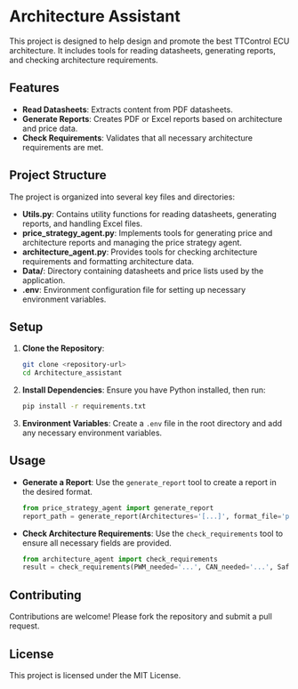 # Architecture Assistant

This project is designed to help design and promote the best TTControl ECU architecture. It includes tools for reading datasheets, generating reports, and checking architecture requirements.

## Features

- **Read Datasheets**: Extracts content from PDF datasheets.
- **Generate Reports**: Creates PDF or Excel reports based on architecture and price data.
- **Check Requirements**: Validates that all necessary architecture requirements are met.

## Project Structure

The project is organized into several key files and directories:

- **Utils.py**: Contains utility functions for reading datasheets, generating reports, and handling Excel files.
- **price_strategy_agent.py**: Implements tools for generating price and architecture reports and managing the price strategy agent.
- **architecture_agent.py**: Provides tools for checking architecture requirements and formatting architecture data.
- **Data/**: Directory containing datasheets and price lists used by the application.
- **.env**: Environment configuration file for setting up necessary environment variables.

## Setup

1. **Clone the Repository**:
   ```bash
   git clone <repository-url>
   cd Architecture_assistant
   ```

2. **Install Dependencies**:
   Ensure you have Python installed, then run:
   ```bash
   pip install -r requirements.txt
   ```

3. **Environment Variables**:
   Create a `.env` file in the root directory and add any necessary environment variables.

## Usage

- **Generate a Report**:
  Use the `generate_report` tool to create a report in the desired format.
  ```python
  from price_strategy_agent import generate_report
  report_path = generate_report(Architectures='[...]', format_file='pdf')
  ```

- **Check Architecture Requirements**:
  Use the `check_requirements` tool to ensure all necessary fields are provided.
  ```python
  from architecture_agent import check_requirements
  result = check_requirements(PWM_needed='...', CAN_needed='...', Safety='...')
  ```

## Contributing

Contributions are welcome! Please fork the repository and submit a pull request.

## License

This project is licensed under the MIT License.
